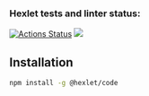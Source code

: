 ### Hexlet tests and linter status:
[![Actions Status](https://github.com/Stasik-coder/frontend-project-44/actions/workflows/hexlet-check.yml/badge.svg)](https://github.com/Stasik-coder/frontend-project-44/actions)
<a href="https://codeclimate.com/github/Stasik-coder/frontend-project-44/maintainability"><img src="https://api.codeclimate.com/v1/badges/6b515aa75b689d94b05b/maintainability" /></a>

## Installation
```bash
npm install -g @hexlet/code 